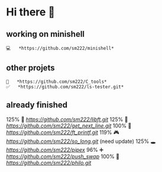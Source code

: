 #	Hi there 👋

##	working on minishell
	💻	*https://github.com/sm222/minishell*

##	other projets
	🔨	*https://github.com/sm222/C_tools*
 	✅	*https://github.com/sm222/ls-tester.git*

##	already finished
125%	📘	*https://github.com/sm222/libft.git*
125%	📝	*https://github.com/sm222/get_next_line.git*
100%	💬	*https://github.com/sm222/ft_printf.git*
119%	🎮	*https://github.com/sm222/so_long.git* (need update)
125%	🕳 	*https://github.com/sm222/pipex*
 96%	➕	*https://github.com/sm222/push_swap*
100%	🍝	*https://github.com/sm222/philo.git*
 


<!--
**sm222/sm222** is a ✨ _special_ ✨ repository because its `README.md` (this file) appears on your GitHub profile.

Here are some ideas to get you started:

- 🔭 I’m currently working on ...
- 🌱 I’m currently learning ...
- 👯 I’m looking to collaborate on ...
- 🤔 I’m looking for help with ...
- 💬 Ask me about ...
- 📫 How to reach me: ...
- 😄 Pronouns: ...
- ⚡ Fun fact: ...
-->
